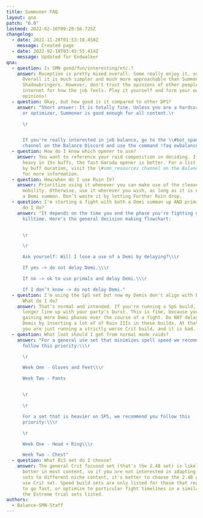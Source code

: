 ```yaml
---
title: Summoner FAQ
layout: qna
patch: "6.0"
lastmod: 2022-02-16T09:20:56.725Z
changelog:
  - date: 2021-11-28T01:53:18.458Z
    message: Created page
  - date: 2022-02-18T03:45:55.414Z
    message: Updated for Endwalker
qna:
  - question: Is SMN good/fun/interesting/etc.?
    answer: Reception is pretty mixed overall. Some really enjoy it, some do not.
      Overall it is much simpler and much more approachable than Summoner was in
      Shadowbringers. However, don't trust the opinions of other people on the
      internet for how the job feels. Play it yourself and form your own
      opinions!
  - question: Okay, but how good is it compared to other DPS?
    answer: "Short answer: It is totally fine. Unless you are a hardcore speedrunner
      or optimizer, Summoner is good enough for all content.\r

      \r


      If you're really interested in job balance, go to the \\#bot_spam
      channel on the Balance Discord and use the command !faq ewbalance."
  - question: How do I know which opener to use?
    answer: You want to reference your raid composition in deciding. If you are
      heavy in 15s buffs, the fast Garuda opener is better. For a list of jobs
      by buff duration, visit the \#smn_resources channel on the Balance Discord
      for more information.
  - question: How/when do I use Ruin IV?
    answer: Prioritize using it whenever you can make use of the cleave or need the
      mobility. Otherwise, use it wherever you wish, as long as it is not inside
      a Demi summon. Don’t waste it by letting Further Ruin drop.
  - question: I'm starting a fight with both a Demi summon up AND primal gems. What
      do I do?
    answer: "It depends on the time you end the phase you're fighting or your
      killtime. Here's the general decision making flowchart:


      \r

      \r

      Ask yourself: Will I lose a use of a Demi by delaying?\\\r

      If yes -> do not delay Demi.\\\r

      If no -> ok to use primals and delay Demi.\\\r

      If I don’t know -> do not delay Demi."
  - question: I'm using the SpS set but now my Demis don't align with burst windows.
      What do I do?
    answer: That's normal and intended. If you're running a SpS build, your Demis no
      longer line up with your party's burst. This is fine, because you will be
      gaining more Demi phases over the course of a fight. Do NOT delay your
      Demis by inserting a lot of of Ruin IIIs in these builds. At that point,
      you are just running a strictly worse Crit build, and it is bad.
  - question: What loot should I get from normal mode raids?
    answer: "For a general use set that minimizes spell speed we recommend you
      follow this priority:\\\r

      \r

      Week One - Gloves and Feet\\\r

      Week Two - Pants


      \r

      \r

      For a set that is heavier on SPS, we recommend you follow this
      priority:\\\r

      \r

      Week One - Head + Ring\\\r

      Week Two - Chest"
  - question: What BiS set do I choose?
    answer: The general Crit focused set (that's the 2.48 set) is likely to be
      better in most content, so if you are not interested in adapting multiple
      sets to different niche content, it's better to choose the 2.48 general
      use Crit set. Speed build sets are only listed for those that really want
      to go fast, or optimize to particular fight timelines in a similar vein as
      the Extreme trial sets listed.
authors:
  - Balance-SMN-Staff
---
```

